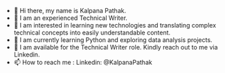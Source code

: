 - 👋 Hi there, my name is Kalpana Pathak.
- 👋 I am an experienced Technical Writer.
- 👀 I am interested in learning new technologies and translating complex technical concepts into easily understandable content.  
- 🌱 I am currently learning Python and exploring data analysis projects.
- 💞️ I am available for the Technical Writer role. Kindly reach out to me via Linkedin.
- 📫 How to reach me : Linkedin: @KalpanaPathak

<!---
kalpanapathak16/kalpanapathak16 is a ✨ special ✨ repository because its `README.md` (this file) appears on your GitHub profile.
You can click the Preview link to take a look at your changes.
--->
